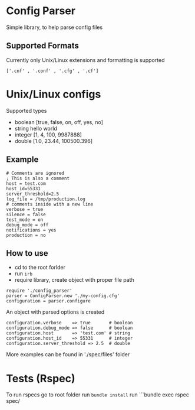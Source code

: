 Config Parser
===========
Simple library, to help parse config files

Supported Formats
-----------------
Currently only Unix/Linux extensions and formatting is supported
```
['.cnf' , '.conf' , '.cfg' , '.cf']
```
Unix/Linux configs
==================
Supported types
* boolean  [true, false, on, off, yes, no]
* string   hello world
* integer  [1, 4, 100, 9987888]
* double   [1.0, 23.44, 100500.396]

Example
-------
```
# Comments are ignored
; This is also a comment
host = test.com
host_id=55331
server_threshold=2.5
log_file = /tmp/production.log
# comments inside with a new line
verbose = true
silence = false
test_mode = on
debug_mode = off
notifications = yes
production = no
```
How to use
-----------------
* cd to the root forlder
* run `irb`
* require library, create object with proper file path
```
require './config_parser'
parser = ConfigParser.new './my-config.cfg'
configuration = parser.configure
```
An object with parsed options is created
```
configuration.verbose    => true       # boolean
configuration.debug_mode => false      # boolean
configuration.host       => 'test.com' # string
configuration.host_id    => 55331      # integer
configuration.server_threshold => 2.5  # double
```
More examples can be found in './spec/files' folder

Tests (Rspec)
=============
To run rspecs go to root folder
run ```bundle install```
run ```bundle exec rspec spec/
```
